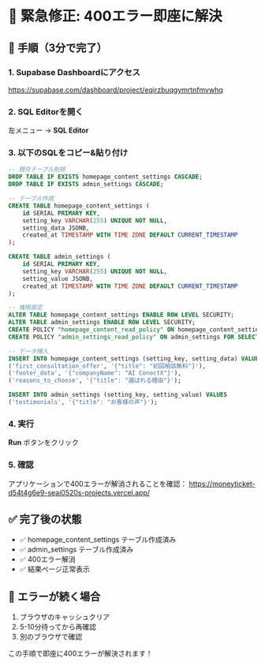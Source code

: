 # 🚨 緊急修正: 400エラー即座に解決

## 🔧 手順（3分で完了）

### 1. Supabase Dashboardにアクセス
https://supabase.com/dashboard/project/eqirzbuqgymrtnfmvwhq

### 2. SQL Editorを開く
左メニュー → **SQL Editor**

### 3. 以下のSQLをコピー&貼り付け
```sql
-- 既存テーブル削除
DROP TABLE IF EXISTS homepage_content_settings CASCADE;
DROP TABLE IF EXISTS admin_settings CASCADE;

-- テーブル作成
CREATE TABLE homepage_content_settings (
    id SERIAL PRIMARY KEY,
    setting_key VARCHAR(255) UNIQUE NOT NULL,
    setting_data JSONB,
    created_at TIMESTAMP WITH TIME ZONE DEFAULT CURRENT_TIMESTAMP
);

CREATE TABLE admin_settings (
    id SERIAL PRIMARY KEY,
    setting_key VARCHAR(255) UNIQUE NOT NULL,
    setting_value JSONB,
    created_at TIMESTAMP WITH TIME ZONE DEFAULT CURRENT_TIMESTAMP
);

-- 権限設定
ALTER TABLE homepage_content_settings ENABLE ROW LEVEL SECURITY;
ALTER TABLE admin_settings ENABLE ROW LEVEL SECURITY;
CREATE POLICY "homepage_content_read_policy" ON homepage_content_settings FOR SELECT USING (true);
CREATE POLICY "admin_settings_read_policy" ON admin_settings FOR SELECT USING (true);

-- データ挿入
INSERT INTO homepage_content_settings (setting_key, setting_data) VALUES 
('first_consultation_offer', '{"title": "初回相談無料"}'),
('footer_data', '{"companyName": "AI ConectX"}'),
('reasons_to_choose', '{"title": "選ばれる理由"}');

INSERT INTO admin_settings (setting_key, setting_value) VALUES 
('testimonials', '{"title": "お客様の声"}');
```

### 4. 実行
**Run** ボタンをクリック

### 5. 確認
アプリケーションで400エラーが解消されることを確認：
https://moneyticket-d54t4g6e9-seai0520s-projects.vercel.app/

## ✅ 完了後の状態
- ✅ homepage_content_settings テーブル作成済み
- ✅ admin_settings テーブル作成済み  
- ✅ 400エラー解消
- ✅ 結果ページ正常表示

## 🐞 エラーが続く場合
1. ブラウザのキャッシュクリア
2. 5-10分待ってから再確認
3. 別のブラウザで確認

この手順で即座に400エラーが解決されます！